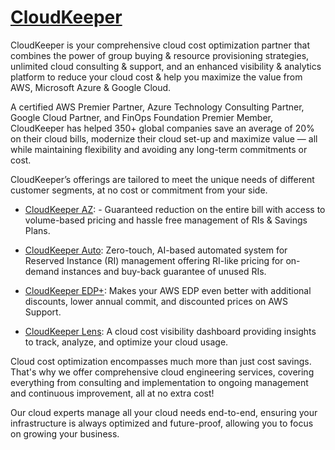 # [CloudKeeper](https://cloudkeeper.com)

CloudKeeper is your comprehensive cloud cost optimization partner that combines the power of group buying & resource provisioning strategies, unlimited cloud consulting & support, and an enhanced visibility & analytics platform to reduce your cloud cost & help you maximize the value from AWS, Microsoft Azure & Google Cloud.

A certified AWS Premier Partner, Azure Technology Consulting Partner, Google Cloud Partner, and FinOps Foundation Premier Member, CloudKeeper has helped 350+ global companies save an average of 20% on their cloud bills, modernize their cloud set-up and maximize value — all while maintaining flexibility and avoiding any long-term commitments or cost. 

CloudKeeper’s offerings are tailored to meet the unique needs of different customer segments, at no cost or commitment from your side.

- [CloudKeeper AZ](https://www.cloudkeeper.com/cloudkeeper-az): - Guaranteed reduction on the entire bill with access to volume-based pricing and hassle free management of RIs & Savings Plans.
 
- [CloudKeeper Auto](https://www.cloudkeeper.com/cloudkeeper-auto): Zero-touch, AI-based automated system for Reserved Instance (RI) management offering RI-like pricing for on-demand instances and buy-back guarantee of unused RIs.

- [CloudKeeper EDP+](https://www.cloudkeeper.com/cloudkeeper-aws-edp-plus): Makes your AWS EDP even better with additional discounts, lower annual commit, and discounted prices on AWS Support.

- [CloudKeeper Lens](https://www.cloudkeeper.com/cloudkeeper-lens-aws): A cloud cost visibility dashboard providing insights to track, analyze, and optimize your cloud usage.

Cloud cost optimization encompasses much more than just cost savings. That's why we offer comprehensive cloud engineering services, covering everything from consulting and implementation to ongoing management and continuous improvement, all at no extra cost!

Our cloud experts manage all your cloud needs end-to-end, ensuring your infrastructure is always optimized and future-proof, allowing you to focus on growing your business.
